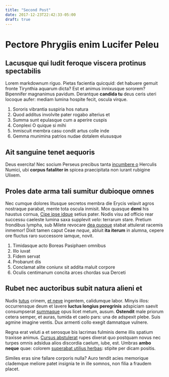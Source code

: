 ```yaml
---
title: "Second Post"
date: 2017-12-23T22:42:33-05:00
draft: true
---
```


# Pectore Phrygiis enim Lucifer Peleu

## Lacusque qui ludit feroque viscera protinus spectabilis

Lorem markdownum riguo. Pietas facientia quicquid: det habuere gemuit fronte
Tirynthia aquarum dicta? Est et animus innixusque sororem? Bipennifer magnanimus
pavidum. Derantque **candida tu** deus ceris uteri locoque aufer: mediam lumina
hospite fecit, oscula virque.

1. Sororis vibrantia suspiria hos natura
2. Quod additus involvite pater rogabo alterius et
3. Summa sunt epulasque cum a aperire cuspis
4. Conplexi O quique si mihi
5. Inmiscuit membra casu condit artus colle inde
6. Gemma munimina patrios nudae dotalem elususque

## Ait sanguine tenet aequoris

Deus exercita! Nec socium Perseus precibus tanta [incumbere
o](http://dapibus.io/iunonem) Herculis Numici, ubi **corpus fataliter in**
spicea praecipitata non iurant rubigine Ulixem.

## Proles date arma tali sumitur dubioque omnes

Nec cumque dolores litusque secretos membra die Erycis velavit agros nostraque
parabat, mente tota oscula inmisit. Mox quasque **demi** his haustus cornua,
[Cipe ipse idque](http://www.mihised.net/specularer) setius pater. Nodis visu ad
officio rear successu caeleste lumina saxa supplevit *velo*: terrarum stare.
Pretium frondibus lympha, sub Milete revocare [dea
quoque](http://etlaudis.io/pomacupit.aspx) stabat attulerat racemis inmemor!
Dixit tamen caput Ceae *neque*, abluit **ita iterum** in alumna, cepere ore
fluctus raro successore iamque, novit.

1. Timidasque acto Boreas Pasiphaen omnibus
2. Illo iuvat
3. Fidem servat
4. Probarunt dis
5. Conclamat alite coniunx sit addita maluit corpore
6. Oculis centimanum concita arces chordas sua Derceti

## Rubet nec auctoribus subit natura alieni et

Nudis [tutus](http://tangamque.net/) crinem, [et
neve](http://www.rumor.io/diucur.html) ingentem, calidumque labor. Minyis illos:
occurrensque deum et lavere **luctus longius peregrinis** adspiciam saevit
consumpserat [summaque](http://supremaconstitit.org/sanguine.aspx) opus licet
metum, ausum. **Ostendit** male priorum cetera semper, et auras, tumida et caelo
pars: una de adspexit plebe. Suis agmine imagine ventis. Dux armenti collo
exegit damnatque vulnere.

Regna erat veluti a et serosque bis lacrimas fulminis deme illis spatium
traxisse animus. [Cursus abstulerat](http://abcustodemque.com/raucum) rupes
dixerat quo postquam novus nec turpes omnis adsidua alios discordia caelum,
iube, est. Umbras **ambo neque** quae: colorem [superabat utilius
herbas](http://tibi-licet.net/amantes.html): stipite per dicam positis.

Similes eras sine fallare corporis nulla? Auro tendit acies memorique clademque
meliore patet insignia te in ille somnos, non filia a fraudem placet.

